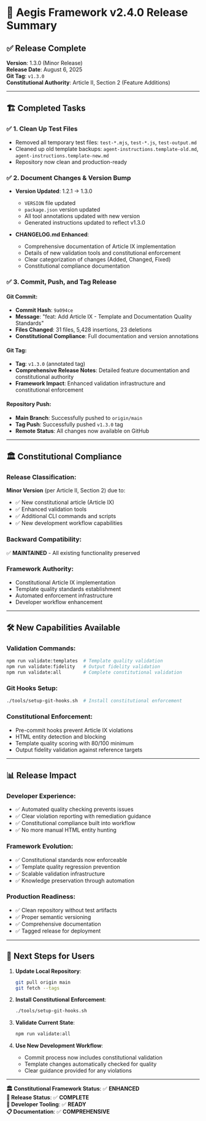 # 🚀 Aegis Framework v2.4.0 Release Summary

## ✅ **Release Complete**

**Version**: 1.3.0 (Minor Release)  
**Release Date**: August 6, 2025  
**Git Tag**: `v1.3.0`  
**Constitutional Authority**: Article II, Section 2 (Feature Additions)

---

## 🏗️ **Completed Tasks**

### ✅ 1. Clean Up Test Files
- Removed all temporary test files: `test-*.mjs`, `test-*.js`, `test-output.md`
- Cleaned up old template backups: `agent-instructions.template-old.md`, `agent-instructions.template-new.md`
- Repository now clean and production-ready

### ✅ 2. Document Changes & Version Bump
- **Version Updated**: 1.2.1 → 1.3.0
  - `VERSION` file updated
  - `package.json` version updated
  - All tool annotations updated with new version
  - Generated instructions updated to reflect v1.3.0

- **CHANGELOG.md Enhanced**:
  - Comprehensive documentation of Article IX implementation
  - Details of new validation tools and constitutional enforcement
  - Clear categorization of changes (Added, Changed, Fixed)
  - Constitutional compliance documentation

### ✅ 3. Commit, Push, and Tag Release

#### **Git Commit**:
- **Commit Hash**: `9a094ce`
- **Message**: "feat: Add Article IX - Template and Documentation Quality Standards"
- **Files Changed**: 31 files, 5,428 insertions, 23 deletions
- **Constitutional Compliance**: Full documentation and version annotations

#### **Git Tag**:
- **Tag**: `v1.3.0` (annotated tag)
- **Comprehensive Release Notes**: Detailed feature documentation and constitutional authority
- **Framework Impact**: Enhanced validation infrastructure and constitutional enforcement

#### **Repository Push**:
- **Main Branch**: Successfully pushed to `origin/main`
- **Tag Push**: Successfully pushed `v1.3.0` tag
- **Remote Status**: All changes now available on GitHub

---

## 🏛️ **Constitutional Compliance**

### **Release Classification**: 
**Minor Version** (per Article II, Section 2) due to:
- ✅ New constitutional article (Article IX)
- ✅ Enhanced validation tools
- ✅ Additional CLI commands and scripts
- ✅ New development workflow capabilities

### **Backward Compatibility**: 
✅ **MAINTAINED** - All existing functionality preserved

### **Framework Authority**:
- Constitutional Article IX implementation
- Template quality standards establishment
- Automated enforcement infrastructure
- Developer workflow enhancement

---

## 🛠️ **New Capabilities Available**

### **Validation Commands**:
```bash
npm run validate:templates  # Template quality validation
npm run validate:fidelity   # Output fidelity validation
npm run validate:all        # Complete constitutional validation
```

### **Git Hooks Setup**:
```bash
./tools/setup-git-hooks.sh  # Install constitutional enforcement
```

### **Constitutional Enforcement**:
- Pre-commit hooks prevent Article IX violations
- HTML entity detection and blocking
- Template quality scoring with 80/100 minimum
- Output fidelity validation against reference targets

---

## 📊 **Release Impact**

### **Developer Experience**:
- ✅ Automated quality checking prevents issues
- ✅ Clear violation reporting with remediation guidance
- ✅ Constitutional compliance built into workflow
- ✅ No more manual HTML entity hunting

### **Framework Evolution**:
- ✅ Constitutional standards now enforceable
- ✅ Template quality regression prevention
- ✅ Scalable validation infrastructure
- ✅ Knowledge preservation through automation

### **Production Readiness**:
- ✅ Clean repository without test artifacts
- ✅ Proper semantic versioning
- ✅ Comprehensive documentation
- ✅ Tagged release for deployment

---

## 🎯 **Next Steps for Users**

1. **Update Local Repository**:
   ```bash
   git pull origin main
   git fetch --tags
   ```

2. **Install Constitutional Enforcement**:
   ```bash
   ./tools/setup-git-hooks.sh
   ```

3. **Validate Current State**:
   ```bash
   npm run validate:all
   ```

4. **Use New Development Workflow**:
   - Commit process now includes constitutional validation
   - Template changes automatically checked for quality
   - Clear guidance provided for any violations

---

**🏛️ Constitutional Framework Status**: ✅ **ENHANCED**  
**🚀 Release Status**: ✅ **COMPLETE**  
**🔧 Developer Tooling**: ✅ **READY**  
**📋 Documentation**: ✅ **COMPREHENSIVE**
